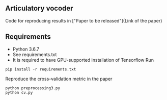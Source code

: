 ## Articulatory vocoder

Code for reproducing results in ["Paper to be released"](Link of the paper)

## Requirements

- Python 3.6.7
- See requirements.txt
- It is required to have GPU-supported installation of Tensorflow
Run
```
pip install -r requirements.txt
```

Reproduce the cross-validation metric in the paper
```
python preprocessing3.py
python cv.py
```

